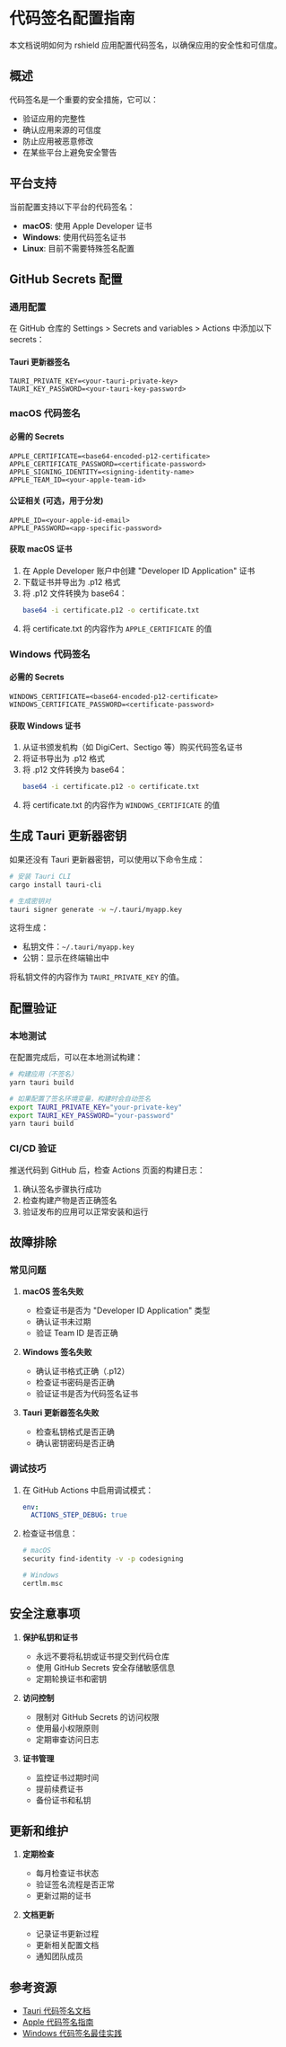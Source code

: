 # 代码签名配置指南

本文档说明如何为 rshield 应用配置代码签名，以确保应用的安全性和可信度。

## 概述

代码签名是一个重要的安全措施，它可以：
- 验证应用的完整性
- 确认应用来源的可信度
- 防止应用被恶意修改
- 在某些平台上避免安全警告

## 平台支持

当前配置支持以下平台的代码签名：
- **macOS**: 使用 Apple Developer 证书
- **Windows**: 使用代码签名证书
- **Linux**: 目前不需要特殊签名配置

## GitHub Secrets 配置

### 通用配置

在 GitHub 仓库的 Settings > Secrets and variables > Actions 中添加以下 secrets：

#### Tauri 更新器签名
```
TAURI_PRIVATE_KEY=<your-tauri-private-key>
TAURI_KEY_PASSWORD=<your-tauri-key-password>
```

### macOS 代码签名

#### 必需的 Secrets
```
APPLE_CERTIFICATE=<base64-encoded-p12-certificate>
APPLE_CERTIFICATE_PASSWORD=<certificate-password>
APPLE_SIGNING_IDENTITY=<signing-identity-name>
APPLE_TEAM_ID=<your-apple-team-id>
```

#### 公证相关 (可选，用于分发)
```
APPLE_ID=<your-apple-id-email>
APPLE_PASSWORD=<app-specific-password>
```

#### 获取 macOS 证书
1. 在 Apple Developer 账户中创建 "Developer ID Application" 证书
2. 下载证书并导出为 .p12 格式
3. 将 .p12 文件转换为 base64：
   ```bash
   base64 -i certificate.p12 -o certificate.txt
   ```
4. 将 certificate.txt 的内容作为 `APPLE_CERTIFICATE` 的值

### Windows 代码签名

#### 必需的 Secrets
```
WINDOWS_CERTIFICATE=<base64-encoded-p12-certificate>
WINDOWS_CERTIFICATE_PASSWORD=<certificate-password>
```

#### 获取 Windows 证书
1. 从证书颁发机构（如 DigiCert、Sectigo 等）购买代码签名证书
2. 将证书导出为 .p12 格式
3. 将 .p12 文件转换为 base64：
   ```bash
   base64 -i certificate.p12 -o certificate.txt
   ```
4. 将 certificate.txt 的内容作为 `WINDOWS_CERTIFICATE` 的值

## 生成 Tauri 更新器密钥

如果还没有 Tauri 更新器密钥，可以使用以下命令生成：

```bash
# 安装 Tauri CLI
cargo install tauri-cli

# 生成密钥对
tauri signer generate -w ~/.tauri/myapp.key
```

这将生成：
- 私钥文件：`~/.tauri/myapp.key`
- 公钥：显示在终端输出中

将私钥文件的内容作为 `TAURI_PRIVATE_KEY` 的值。

## 配置验证

### 本地测试

在配置完成后，可以在本地测试构建：

```bash
# 构建应用（不签名）
yarn tauri build

# 如果配置了签名环境变量，构建时会自动签名
export TAURI_PRIVATE_KEY="your-private-key"
export TAURI_KEY_PASSWORD="your-password"
yarn tauri build
```

### CI/CD 验证

推送代码到 GitHub 后，检查 Actions 页面的构建日志：

1. 确认签名步骤执行成功
2. 检查构建产物是否正确签名
3. 验证发布的应用可以正常安装和运行

## 故障排除

### 常见问题

1. **macOS 签名失败**
   - 检查证书是否为 "Developer ID Application" 类型
   - 确认证书未过期
   - 验证 Team ID 是否正确

2. **Windows 签名失败**
   - 确认证书格式正确（.p12）
   - 检查证书密码是否正确
   - 验证证书是否为代码签名证书

3. **Tauri 更新器签名失败**
   - 检查私钥格式是否正确
   - 确认密钥密码是否正确

### 调试技巧

1. 在 GitHub Actions 中启用调试模式：
   ```yaml
   env:
     ACTIONS_STEP_DEBUG: true
   ```

2. 检查证书信息：
   ```bash
   # macOS
   security find-identity -v -p codesigning
   
   # Windows
   certlm.msc
   ```

## 安全注意事项

1. **保护私钥和证书**
   - 永远不要将私钥或证书提交到代码仓库
   - 使用 GitHub Secrets 安全存储敏感信息
   - 定期轮换证书和密钥

2. **访问控制**
   - 限制对 GitHub Secrets 的访问权限
   - 使用最小权限原则
   - 定期审查访问日志

3. **证书管理**
   - 监控证书过期时间
   - 提前续费证书
   - 备份证书和私钥

## 更新和维护

1. **定期检查**
   - 每月检查证书状态
   - 验证签名流程是否正常
   - 更新过期的证书

2. **文档更新**
   - 记录证书更新过程
   - 更新相关配置文档
   - 通知团队成员

## 参考资源

- [Tauri 代码签名文档](https://tauri.app/v1/guides/distribution/sign-your-application)
- [Apple 代码签名指南](https://developer.apple.com/documentation/security/notarizing_macos_software_before_distribution)
- [Windows 代码签名最佳实践](https://docs.microsoft.com/en-us/windows/win32/seccrypto/cryptography-tools)
